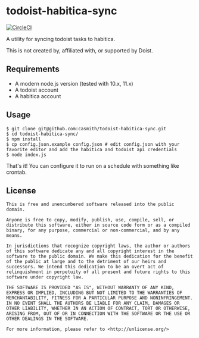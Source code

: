 # todoist-habitica-sync

[![CircleCI](https://circleci.com/gh/casmith/todoist-habitica-sync.svg?style=svg)](https://circleci.com/gh/casmith/todoist-habitica-sync)

A utility for syncing todoist tasks to habitica. 

This is not created by, affiliated with, or supported by Doist.

## Requirements

* A modern node.js version (tested with 10.x, 11.x)
* A todoist account
* A habitica account

## Usage

```shell
$ git clone git@github.com:casmith/todoist-habitica-sync.git
$ cd todoist-habitica-sync/
$ npm install
$ cp config.json.example config.json # edit config.json with your favorite editor and add the habitica and todoist api credentials
$ node index.js
```

That's it! You can configure it to run on a schedule with something like crontab. 

## License

```
This is free and unencumbered software released into the public domain.

Anyone is free to copy, modify, publish, use, compile, sell, or
distribute this software, either in source code form or as a compiled
binary, for any purpose, commercial or non-commercial, and by any
means.

In jurisdictions that recognize copyright laws, the author or authors
of this software dedicate any and all copyright interest in the
software to the public domain. We make this dedication for the benefit
of the public at large and to the detriment of our heirs and
successors. We intend this dedication to be an overt act of
relinquishment in perpetuity of all present and future rights to this
software under copyright law.

THE SOFTWARE IS PROVIDED "AS IS", WITHOUT WARRANTY OF ANY KIND,
EXPRESS OR IMPLIED, INCLUDING BUT NOT LIMITED TO THE WARRANTIES OF
MERCHANTABILITY, FITNESS FOR A PARTICULAR PURPOSE AND NONINFRINGEMENT.
IN NO EVENT SHALL THE AUTHORS BE LIABLE FOR ANY CLAIM, DAMAGES OR
OTHER LIABILITY, WHETHER IN AN ACTION OF CONTRACT, TORT OR OTHERWISE,
ARISING FROM, OUT OF OR IN CONNECTION WITH THE SOFTWARE OR THE USE OR
OTHER DEALINGS IN THE SOFTWARE.

For more information, please refer to <http://unlicense.org/>
```
